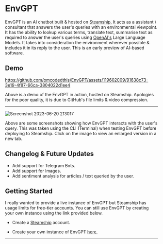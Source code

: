 # EnvGPT
EnvGPT is an AI chatbot built & hosted on [Steamship.](https://www.steamship.com/) It acts as a assistant / consultant that answers the user's queries with an environmental viewpoint. It has the ability to lookup various terms, translate text, summarise text as required to answer the user's queries using [OpenAI's](https://openai.com/) Large Language Models. It takes into consideration the environment wherever possible & includes it in its reply to the user. This is an early preview of AI-based software.

## Demo


https://github.com/omcodedthis/EnvGPT/assets/119602009/91638c73-3e19-4f87-96ca-3804022d1ee4

Above is a demo of the EnvGPT in action, hosted on Steamship. Apologies for the poor quality, it is due to GitHub's file limits & video compression.

----------------------------------------------------------------------------------------------------------------------------------------------------------------------------------------------------------------------------
![Screenshot 2023-06-20 213017](https://github.com/omcodedthis/EnvGPT/assets/119602009/98eed1f1-2bf3-430e-ac83-7b9d02d4aa4f)

Above are some screenshots showing how EnvGPT interacts with the user's query. This was taken using the CLI (Terminal) when testing EnvGPT before deploying to Steamship. Click on the image to view an enlarged version in a new tab.


## Changelog & Future Updates
* Add support for Telegram Bots.
* Add support for Images.
* Add sentiment analysis for articles / text queried by the user.


## Getting Started
I really wanted to provide a live instance of EnvGPT but Steamship has usage limits for free-tier accounts. You can still use EnvGPT by creating your own instance using the link provided below.

* Create a [Steamship](https://www.steamship.com/) account.
  
* Create your own instance of EnvGPT [here.](https://steamship.com/packages/envgpt-bot)

----------------------------------------------------------------------------------------------------------------------------------------------------------------------------------------------------------------------------
